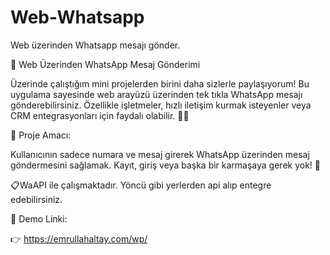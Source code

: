 # Web-Whatsapp
Web üzerinden Whatsapp mesajı gönder.

📲 Web Üzerinden WhatsApp Mesaj Gönderimi

Üzerinde çalıştığım mini projelerden birini daha sizlerle paylaşıyorum! Bu uygulama sayesinde web arayüzü üzerinden tek tıkla WhatsApp mesajı gönderebilirsiniz. Özellikle işletmeler, hızlı iletişim kurmak isteyenler veya CRM entegrasyonları için faydalı olabilir. 💬💡

🎯 Proje Amacı:

 Kullanıcının sadece numara ve mesaj girerek WhatsApp üzerinden mesaj göndermesini sağlamak. Kayıt, giriş veya başka bir karmaşaya gerek yok! 🚫

📋WaAPI ile çalışmaktadır. Yöncü gibi yerlerden api alıp entegre edebilirsiniz.

🔗 Demo Linki:

 👉 https://emrullahaltay.com/wp/
